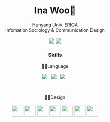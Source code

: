 <h1 align="center"> Ina Woo💖 </h1>
<p align="center"> Hanyang Univ. ERICA </br> Infomation Sociology & Communication Design </br></br> 
<a href="https://www.instagram.com/ouuonia/" target="_blank"><img src="https://img.shields.io/badge/instagram-E4405F?style=flat-square&logo=Instagram&logoColor=white"/></a>
<a href="https://www.facebook.com/inawoo" target="_blank"><img src="https://img.shields.io/badge/facebook-1877F2?style=flat-square&logo=Facebook&logoColor=white"/></a>
</p>


<h3 align="center">Skills</h3>
<p align="center">
  🧑‍💻Language
  </br>
  </br>
<img src="https://img.shields.io/badge/HTML5-E34F26?style=flat-square&logo=HTML5&logoColor=white"/> &nbsp
<img src="https://img.shields.io/badge/CSS3-1572B6?style=flat-square&logo=CSS3&logoColor=white"/> &nbsp
<img src="https://img.shields.io/badge/JavaScript-F7DF1E?style=flat-square&logo=JavaScript&logoColor=white"/> &nbsp
</p>
</br>
<p align="center">
  🧑‍🎨Design
  </br>
  </br>
<img src="https://www.adobe.com/content/dam/shared/images/product-icons/svg/xd.svg" width="35"/> 
<img src="https://cc-prod.scene7.com/is/image/CCProdAuthor/ste_desk_Icon_indesign_kor?$png$&jpegSize=100&wid=44" width="35"/> 
<img src="https://www.adobe.com/content/dam/shared/images/product-icons/svg/illustrator.svg" width="35"/>  
<img src="https://www.adobe.com/content/dam/acom/one-console/icons_rebrand/ps_appicon.svg" width="35"/>   
<img src="https://www.adobe.com/content/dam/shared/images/product-icons/svg/after-effects.svg" width="35"/>  
<img src="https://www.adobe.com/content/dam/shared/images/product-icons/svg/premiere.svg" width="35"/>  
<img src="https://www.adobe.com/content/dam/shared/images/product-icons/svg/media-encoder.svg" width="35"/> 

</p>




<!--
**ina106/ina106** is a ✨ _special_ ✨ repository because its `README.md` (this file) appears on your GitHub profile.

Here are some ideas to get you started:

- 🔭 I’m currently working on ...
- 🌱 I’m currently learning ...
- 👯 I’m looking to collaborate on ...
- 🤔 I’m looking for help with ...
- 💬 Ask me about ...
- 📫 How to reach me: ...
- 😄 Pronouns: ...
- ⚡ Fun fact: ...
-->
